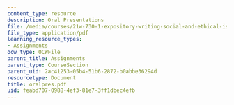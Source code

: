 ```yaml
---
content_type: resource
description: Oral Presentations
file: /media/courses/21w-730-1-expository-writing-social-and-ethical-issues-in-print-photography-and-film-fall-2005/feabd70709884ef381e73ff1dbec4efb_oralpres.pdf
file_type: application/pdf
learning_resource_types:
- Assignments
ocw_type: OCWFile
parent_title: Assignments
parent_type: CourseSection
parent_uid: 2ac41253-05b4-51b6-2872-b0abbe36294d
resourcetype: Document
title: oralpres.pdf
uid: feabd707-0988-4ef3-81e7-3ff1dbec4efb
---
```

